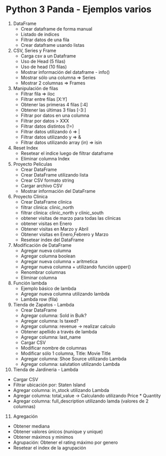 # Python 3 Panda - Ejemplos varios
1. DataFrame
   - Crear dataframe de forma manual
   - Listado de indices
   - Filtrar datos de una fila
   - Crear dataframe usando listas
2. CSV, Series y Frame
   - Carga csv a un Dataframe
   - Uso de Head (5 filas)
   - Uso de head (10 filas)
   - Mostrar información del dataframe - info()
   - Mostrar sólo una columna => Series
   - Mostrar 2 columnas => Frames
3. Manipulación de filas
   - Filtrar fila => iloc
   - Filtrar entre filas [X:Y]
   - Obtener las primeras 4 filas [:4]
   - Obtener las últimas 3 filas [-3:]
   - Filtrar por datos en una columna
   - Filtrar por datos > XXX
   - Filtrar datos distintos (!=)
   - Filtrar datos utilizando ó => |
   - Filtrar datos utilizando y => &
   - Filtrar datos utilizando array (in) => isin
4. Reset Index
   - Resetear el indice luego de filtrar dataframe
   - Eliminar columna Index
5. Proyecto Peliculas
   - Crear DataFrame
   - Crear DataFrame utilizando lista
   - Crear CSV formato string
   - Cargar archivo CSV
   - Mostrar información del DataFrame
6. Proyecto Clinica
   - Crear DataFrame clinica
   - filtrar clinica: clinic_north
   - filtrar clinica: clinic_north y clinic_south
   - obtener visitas de marzo para todas las clinicas
   - obtener visitas en Enero
   - Obtener visitas en Marzo y Abril
   - Obtener visitas en Enero,Febrero y Marzo
   - Resetear index del DataFrame
7. Modificación de DataFrame
   - Agregar nueva columna
   - Agregar columna boolean 
   - Agregar nueva columna + aritmetica
   - Agregar nueva columna + utilizando función upper()
   - Renombrar columnas
   - Eliminar columna
8. Función lambda
   - Ejemplo básico de lambda
   - Agregar nueva columna utilizando lambda 
   - Lambda row (fila)
9. Tienda de Zapatos - Lambda
   - Crear DataFrame
   - Agregar columna: Sold in Bulk?
   - Agregar columna: Is taxed?
   - Agregar columna: revenue -> realizar calculo
   - Obtener apellido a través de lambda
   - Agregar columna: last_name
   - Cargar CSV
   - Modificar nombre de columnas
   - Modificar sólo 1 columna, Title: Movie Title
   - Agregar columna: Shoe Source utilizando Lambda
   - Agregar columna: salutation utilizando Lambda
10. Tienda de Jardineria - Lambda
   - Cargar CSV
   - Filtrar ubicación por: Staten Island
   - Agregar columna: in_stock utilizando Lambda
   - Agregar columna: total_value -> Calculando utilizando Price * Quantity
   - Agregar columna: full_description utilizando lamda (valores de 2 columnas)
11. Agregación
   - Obtener mediana
   - Obtener valores únicos (nunique y unique)
   - Obtener máximos y minimos
   - Agrupación: Obtener el rating máximo por genero
   - Resetear el index de la agrupación